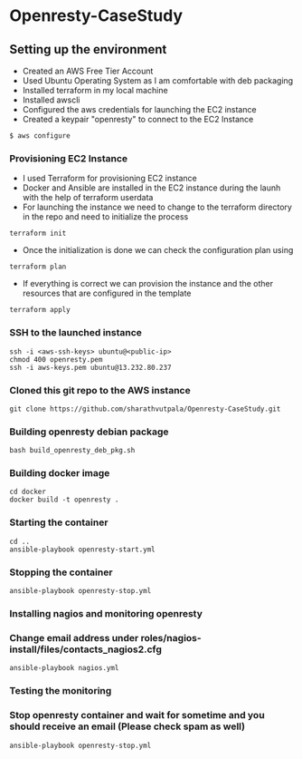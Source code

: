 # Openresty-CaseStudy

## Setting up the environment
* Created an AWS Free Tier Account
* Used Ubuntu Operating System as I am comfortable with deb packaging
* Installed terraform in my local machine
* Installed awscli 
* Configured the aws credentials for launching the EC2 instance
* Created a keypair "openresty" to connect to the EC2 Instance

```
$ aws configure

```

### Provisioning EC2 Instance
* I used Terraform for provisioning EC2 instance
* Docker and Ansible are installed in the EC2 instance during the launh with the help of terraform userdata 
* For launching the instance we need to change to the terraform directory in the repo and need to initialize the process

```
terraform init
```
* Once the initialization is done we can check the configuration plan using 
``` 
terraform plan 
```  

* If everything is correct we can provision the instance and the other resources that are configured in the template
```
terraform apply
```

### SSH to the launched instance 
```
ssh -i <aws-ssh-keys> ubuntu@<public-ip>
chmod 400 openresty.pem
ssh -i aws-keys.pem ubuntu@13.232.80.237
```

### Cloned this git repo to the AWS instance

```
git clone https://github.com/sharathvutpala/Openresty-CaseStudy.git
```


### Building openresty debian package

```
bash build_openresty_deb_pkg.sh
```

### Building docker image 

```
cd docker 
docker build -t openresty .
```

### Starting the container

```
cd ..
ansible-playbook openresty-start.yml
```

### Stopping the container

```
ansible-playbook openresty-stop.yml
```

### Installing nagios and monitoring openresty

### Change email address under roles/nagios-install/files/contacts_nagios2.cfg
```
ansible-playbook nagios.yml
```

### Testing the monitoring 
### Stop openresty container and wait for sometime and you should receive an email (Please check spam as well)

```
ansible-playbook openresty-stop.yml
```
